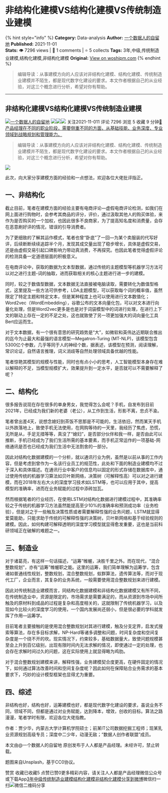# 非结构化建模VS结构化建模VS传统制造业建模
{% hint style="info" %}
**Category:** Data-analysis
**Author:** [一个数据人的自留地](https://www.woshipm.com/u/49446)
**Published:** 2021-11-01  
**Stats:** 👁️ 7296 views | 💬 1 comments | ⭐ 5 collects
**Tags:** 3年,中级,传统制造业建模,结构化建模,非结构化建模
**Original:** [View on woshipm.com](https://www.woshipm.com/data-analysis/5197222.html)
{% endhint %}
> 编辑导读：从事建模方向的人应该对非结构化建模、结构化建模、传统制造业建模并不陌生，都是现代数字化建设的要求。本文作者根据自己的从业经验，对这三个概念进行分析，希望对你有帮助。

---

## 非结构化建模VS结构化建模VS传统制造业建模

[![](https://image.woshipm.com/wp-files/2021/09/3YqDNh5meg7ejNmhJ5Ci.jpeg!/both/72x72)](https://www.woshipm.com/u/49446)[一个数据人的自留地](https://www.woshipm.com/u/49446) ![](https://static.woshipm.com/tag/1121_1@2x.png)![](https://static.woshipm.com/tag/1301_1@2x.png)![](https://static.woshipm.com/tag/2103_1@2x.png) 关注2021-11-011 评论 7296 浏览 5 收藏 9 分钟[🔗 产品经理在不同的职业阶段，需要侧重不同的方面，从基础技能、业务深度、专业领域到战略规划和管理能力。](https://ke.qidianla.com/courses/90pm)

> 编辑导读：从事建模方向的人应该对非结构化建模、结构化建模、传统制造业建模并不陌生，都是现代数字化建设的要求。本文作者根据自己的从业经验，对这三个概念进行分析，希望对你有帮助。

![](https://image.woshipm.com/wp-files/2021/10/kdmG2BC8S23aA4RDJ5xn.jpg)

此次，向大家分享建模方面的经验和一点想法，欢迎各位大佬批评指正。

## 一、非结构化

截止目前，笔者在建模方面的经验主要有电商评论—虚假电商评论检测，如我们在网上面进行购物时，会参考其商品的评分，评价，通过汲取其他人的购买体验，来作为是否购买的一个加权，也因此很多不良商家，为了提高知名度和消费量，会存在恶意刷好评的情况，错误的引导消费者。

为了更细致的了解其运作模式，笔者也曾“卧底”了一回—为某个卖服装的代写好评，后续断断续续追踪半个月，发现其成交量出现了稳步增长，具体是虚假交易，还是由虚假交易引起口碑影响力带动真消费，不再探究。也因此笔者觉得虚假评论的检测具备一定道德层面的积极意义。

在电商评论中，获取的数据为文本型数据，通过传统的主题模型等机器学习方法可以对之进行主题-词的抽取，进而获取相关的核心主题进行进一步的建模。

同时，较之于数值型数据，文本数据无法直接被电脑读取，需要转化为数值型格式，这里提及一些方法可供参考，LDA主题模型，可以获取每个词的概率值，虽然限定了特定主题和特定文本，但是某种程度上也可以使用进行文本数值化；Word2vec（WordEmbedding），谷歌公布的文本向量化包，可以对文本进行向量化处理，但是Word2vec更多是也是对于词袋模型中的词进行处理，在进行上下文的联动上存在一定的不足之处，这也就致使了另一项更加强大的词向量化工具Bert应运而生。

对于文本数据，有一个很有意思的研究趋势是“大”，如微软和英伟达近期联合推出的迄今为止最大和最强的语言模型—Megatron-Turing (MT-NLP)，该模型包含5300亿个参数，几乎等同于人的神经个数，据表述，该模型在预测，阅读理解，常识论证，自然语言推理，词义消歧等自然处理领域具备优越的性能。

笔者惊艳其模型的规模与性能，同时也有点小小的思考，人工智能模型本身存在难以解释的不足，当模型规模扩大，效果提升到一定水平，是否就可以不需要解释了呢？

## 二、结构化

很多报告说现在存在很多的单身男女，我觉得怎么会呢？手机，自发布到目前2021年，已经成为我们新的老婆（老公），从工作到生活，形影不离，忠贞不渝。

笔者曾出差4天，说想念媳妇到茶饭不思那是不可能的，生活依旧，然而某天手机以外跌落地上，致使手机无法使用，在网购等待的一天里，我经历了焦虑，恐慌，无所是从，手足无措等等，真没了“媳妇”，是否部分伙伴和我一样，是否由此可以推断，手机已经成为了我们生活所需的基本要素，而手机正常运作的一项基础-网络通讯是否也已经成为我们生活中无法割舍的一部分。

因此对结构化数据建模的一个分析，就以通讯行业为例，虽然是以前从事的工作内容，但是考虑到曾作为一名该行业员工的规范性，此处和下面的制造业建模均不过于深入和具体描述。在通讯行业中客户的信息均以固定的形式存储在数据库中，通过使用传统的机器学习算法如贝叶斯网络，决策树（可解释性高）可以对之进行建模，而在2018年左右大火的深度学习技术如LSTM等，也可以应用于其中，提高模型的准确率，进而在业务赋能的过程中添砖加瓦。

然而根据笔者的行业经历，在使用LSTM对结构化数据进行建模过程中，其准确率较之于传统的机器学习方法虽然能提高至少10%的准确率和预测成功率（业务检验），但是对之于一些触及决策性质或者需要解释性强的业务问题，LSTM就显得爱莫能助，只能求助于传统的可解释性强的决策树，贝叶斯网络和基于经验规则的建模。因此，如何构建可解释透明的深度学习模型就显得愈发重要，这也是当前科研领域正在破解的难题之一。

## 三、制造业

对于诸葛亮，有这样一句话描述，“运筹”帷幄，决胜千里之外。而在现代，“混合整数规划”，亦有“运筹”帷幄职之能。这里的运筹，我们简单理解为运筹学，包含诸如普通线性规划，整数规划，混合整数规划，蚁群算法，遗传算法等，而对于现代工厂，企业而言，其复杂的业务系统，一般需要使用混合整数规划来进行建模。

因此对传统制造业建模而言，同结构化数据建模和非结构化数据建模又有所不同，在传统制造业中，资源是限定的，市场需求是需要满足的，而从资源到市场中间所触及的原材料到成品的过程是复杂和高度相关的，这就限制了传统机器学习，以及现如今比较火的深度学习的使用，一个国内发展尚还弱小，但是很必要的学科就发挥了作用—运筹学。

目前笔者主要接触的是使用混合整数规划对其进行建模，触及分支定界，启发式搜索等算法，存在多目标求解，NP-Hard等诸多调整和问题，时间复杂度和空间复杂度是一个绕不开的坎。现实情况下，约束较多，基础数据量大，致使问题规模甚至会上升到百亿级别，出现有限时间内无法求解的情况，即使通过一定的处理，也会存在求解时间过久的问题，这在实际使用上就显得略为鸡肋。

对于混合整数规划建模来讲，解释性强，业务建模契合度更高，在硬件固定的情况下，如何通过算法改善时间和空间复杂度呢？因此如何在保障贴合业务需求的基本要求下，巧妙的设计模型框架也显得尤为重要。

## 四、综述

非结构也好，结构也好，运筹建模也好，都是现代数字化建设的要求，虽说业务不同，领域不同，但都是通过对业务赋能，达到降本，增效，创收的目标。算法之路漫漫，笔者学时有限，欢迎各位大佬指教。

作者：贾少华，内蒙古大学计算机学院硕士；前某IT公司数据挖掘工程师；现某乳业资源规划高级专员；深度中二少年，动漫无敌；“数据人创作者联盟”成员。

本文由@一个数据人的自留地 原创发布于人人都是产品经理。未经许可，禁止转载。

题图来自Unsplash，基于CC0协议。

赞赏 收藏已收藏5 点赞已赞0更多精彩内容，请关注人人都是产品经理微信公众号或下载App[3年](https://www.woshipm.com/tag/3%e5%b9%b4)[中级](https://www.woshipm.com/tag/%e4%b8%ad%e7%ba%a7)[传统制造业建模](https://www.woshipm.com/tag/%e4%bc%a0%e7%bb%9f%e5%88%b6%e9%80%a0%e4%b8%9a%e5%bb%ba%e6%a8%a1)[结构化建模](https://www.woshipm.com/tag/%e7%bb%93%e6%9e%84%e5%8c%96%e5%bb%ba%e6%a8%a1)[非结构化建模](https://www.woshipm.com/tag/%e9%9d%9e%e7%bb%93%e6%9e%84%e5%8c%96%e5%bb%ba%e6%a8%a1)[分享到微博](https://service.weibo.com/share/share.php?appkey=2775287854&title=非结构化建模VS结构化建模VS传统制造业建模&url=https://www.woshipm.com/data-analysis/5197222.html&pic=https://image.woshipm.com/wp-files/2021/10/kdmG2BC8S23aA4RDJ5xn.jpg)微信扫一扫![微信二维码](https://api.pwmqr.com/qrcode/create/?url=https://www.woshipm.com/data-analysis/5197222.html)分享
